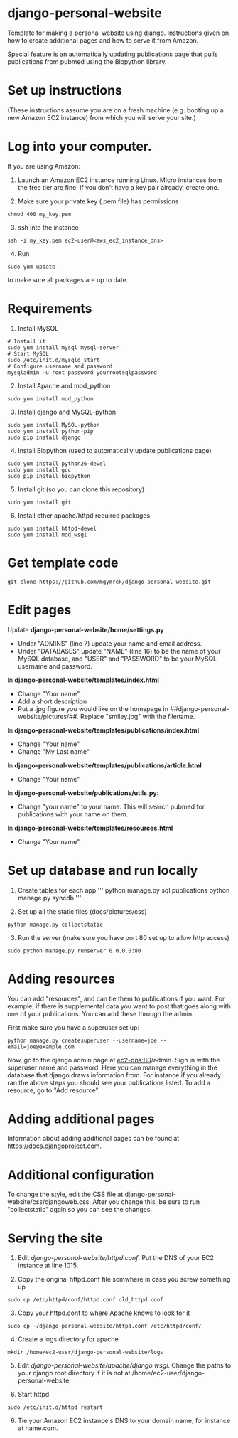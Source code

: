 django-personal-website
=======================

Template for making a personal website using django. Instructions given on how to create additional pages and how to serve it from Amazon.

Special feature is an automatically updating publications page that pulls publications from pubmed using the Biopython library.

Set up instructions
=======================
(These instructions assume you are on a fresh machine (e.g. booting up a new Amazon EC2 instance) from which you will serve your site.)

Log into your computer.
=======================

If you are using Amazon:
1. Launch an Amazon EC2 instance running Linux. Micro instances from the free tier are fine. If you don't have a key pair already, create one.

2. Make sure your private key (.pem file) has permissions
```
chmod 400 my_key.pem
```

3. ssh into the instance
```
ssh -i my_key.pem ec2-user@<aws_ec2_instance_dns>
```

4. Run
```
sudo yum update
```
to make sure all packages are up to date.

Requirements
=======================

1. Install MySQL
```
# Install it
sudo yum install mysql mysql-server
# Start MySQL
sudo /etc/init.d/mysqld start
# Configure username and password
mysqladmin -u root password yourrootsqlpassword
```

2. Install Apache and mod_python
```
sudo yum install mod_python
```

3. Install django and MySQL-python
```
sudo yum install MySQL-python
sudo yum install python-pip
sudo pip install django
```

4. Install Biopython (used to automatically update publications page)	
```
sudo yum install python26-devel
sudo yum install gcc
sudo pip install biopython
```

5. Install git (so you can clone this repository)
```
sudo yum install git
```

6. Install other apache/httpd required packages
```
sudo yum install httpd-devel
sudo yum install mod_wsgi
```

Get template code
=======================

```
git clone https://github.com/mgymrek/django-personal-website.git
```

Edit pages
=======================

Update **django-personal-website/home/settings.py**
- Under "ADMINS" (line 7) update your name and email address.
- Under "DATABASES" update "NAME" (line 16) to be the name of your MySQL database, and "USER" and "PASSWORD" to be your MySQL username and password.

In **django-personal-website/templates/index.html**
- Change "Your name"
- Add a short description
- Put a .jpg figure you would like on the homepage in ##django-personal-website/pictures/##. Replace "smiley.jpg" with the filename.

In **django-personal-website/templates/publications/index.html**
- Change "Your name"
- Change "My Last name"

In **django-personal-website/templates/publications/article.html**
- Change "Your name"

In **django-personal-website/publications/utils.py**:
- Change "your name" to your name. This will search pubmed for publications with your name on them.

In **django-personal-website/templates/resources.html**
- Change "Your name"

Set up database and run locally
=======================

1. Create tables for each app
'''
python manage.py sql publications
python manage.py syncdb
'''

2. Set up all the static files (docs/pictures/css)
```
python manage.py collectstatic
```

3. Run the server (make sure you have port 80 set up to allow http access)
```
sudo python manage.py runserver 0.0.0.0:80
```

Adding resources
=======================
You can add "resources", and can tie them to publications if you want. For example, if there is supplemental data you want to post that goes along with one of your publications. You can add these through the admin.

First make sure you have a superuser set up:
```
python manage.py createsuperuser --username=joe --email=joe@example.com
```

Now, go to the django admin page at <ec2-dns:80>/admin. Sign in with the superuser name and password. Here you can manage everything in the database that django draws information from. For instance if you already ran the above steps you should see your publications listed. To add a resource, go to "Add resource".


Adding additional pages
=======================
Information about adding additional pages can be found at https://docs.djangoproject.com.


Additional configuration
=======================
To change the style, edit the CSS file at django-personal-website/css/djangoweb.css. After you change this, be sure to run "collectstatic" again so you can see the changes.


Serving the site
=======================
1. Edit *django-personal-website/httpd.conf*. Put the DNS of your EC2 instance at line 1015.

2. Copy the original httpd.conf file somwhere in case you screw something up
```
sudo cp /etc/httpd/conf/httpd.conf old_httpd.conf
```

3. Copy your httpd.conf to where Apache knows to look for it
```
sudo cp ~/django-personal-website/httpd.conf /etc/httpd/conf/
```

4. Create a logs directory for apache
```
mkdir /home/ec2-user/django-personal-website/logs
```

5. Edit *django-personal-website/apache/django.wsgi*. Change the paths to your django root directory if it is not at /home/ec2-user/django-personal-website.

6. Start httpd
```
sudo /etc/init.d/httpd restart
```

6. Tie your Amazon EC2 instance's DNS to your domain name, for instance at name.com.